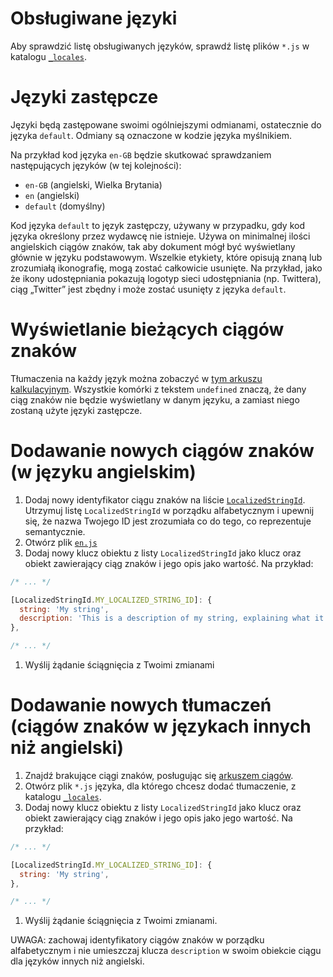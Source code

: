 # Obsługiwane języki

Aby sprawdzić listę obsługiwanych języków, sprawdź listę plików `*.js` w katalogu [`_locales`](https://github.com/ampproject/amphtml/tree/main/extensions/amp-story/1.0/_locales).

# Języki zastępcze

Języki będą zastępowane swoimi ogólniejszymi odmianami, ostatecznie do języka `default`. Odmiany są oznaczone w kodzie języka myślnikiem.

Na przykład kod języka `en-GB` będzie skutkować sprawdzaniem następujących języków (w tej kolejności):

-   `en-GB` (angielski, Wielka Brytania)
-   `en` (angielski)
-   `default` (domyślny)

Kod języka `default` to język zastępczy, używany w przypadku, gdy kod języka określony przez wydawcę nie istnieje. Używa on minimalnej ilości angielskich ciągów znaków, tak aby dokument mógł być wyświetlany głównie w języku podstawowym. Wszelkie etykiety, które opisują znaną lub zrozumiałą ikonografię, mogą zostać całkowicie usunięte. Na przykład, jako że ikony udostępniania pokazują logotyp sieci udostępniania (np. Twittera), ciąg „Twitter” jest zbędny i może zostać usunięty z języka `default`.

# Wyświetlanie bieżących ciągów znaków

Tłumaczenia na każdy język można zobaczyć w [tym arkuszu kalkulacyjnym](https://bit.ly/amp-story-strings). Wszystkie komórki z tekstem `undefined` znaczą, że dany ciąg znaków nie będzie wyświetlany w danym języku, a zamiast niego zostaną użyte języki zastępcze.

# Dodawanie nowych ciągów znaków (w języku angielskim)

1. Dodaj nowy identyfikator ciągu znaków na liście [`LocalizedStringId`](https://github.com/ampproject/amphtml/blob/main/src/localized-strings.js#L31). Utrzymuj listę `LocalizedStringId` w porządku alfabetycznym i upewnij się, że nazwa Twojego ID jest zrozumiała co do tego, co reprezentuje semantycznie.
2. Otwórz plik [`en.js`](https://github.com/ampproject/amphtml/blob/main/extensions/amp-story/1.0/_locales/en.js)
3. Dodaj nowy klucz obiektu z listy `LocalizedStringId` jako klucz oraz obiekt zawierający ciąg znaków i jego opis jako wartość. Na przykład:

```javascript
/* ... */

[LocalizedStringId.MY_LOCALIZED_STRING_ID]: {
  string: 'My string',
  description: 'This is a description of my string, explaining what it means and/or how it is used.',
},

/* ... */
```

1. Wyślij żądanie ściągnięcia z Twoimi zmianami

# Dodawanie nowych tłumaczeń (ciągów znaków w językach innych niż angielski)

1. Znajdź brakujące ciągi znaków, posługując się [arkuszem ciągów](https://bit.ly/amp-story-strings).
2. Otwórz plik `*.js` języka, dla którego chcesz dodać tłumaczenie, z katalogu [`_locales`](https://github.com/ampproject/amphtml/tree/main/extensions/amp-story/1.0/_locales).
3. Dodaj nowy klucz obiektu z listy `LocalizedStringId` jako klucz oraz obiekt zawierający ciąg znaków i jego opis jako jego wartość. Na przykład:

```javascript
/* ... */

[LocalizedStringId.MY_LOCALIZED_STRING_ID]: {
  string: 'My string',
},

/* ... */
```

1. Wyślij żądanie ściągnięcia z Twoimi zmianami.

UWAGA: zachowaj identyfikatory ciągów znaków w porządku alfabetycznym i nie umieszczaj klucza `description` w swoim obiekcie ciągu dla języków innych niż angielski.
